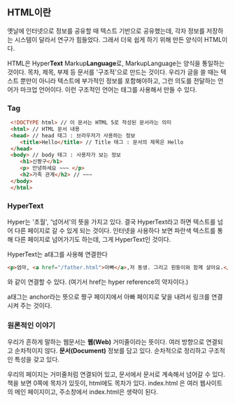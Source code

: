 ## HTML이란
옛날에 인터넷으로 정보를 공유할 때 텍스트 기반으로 공유했는데, 각자 정보를 저장하는 시스템이 달라서 연구가 힘들었다. 그래서 더욱 쉽게 하기 위해 만든 양식이 HTML이다.

HTML은 Hyper**Text** Markup**Language**로, MarkupLanguage는 양식을 통일하는 것이다. 목차, 제목, 부제 등 문서를 '구조적'으로 만드는 것이다. 우리가 글을 쓸 때는 텍스트 뿐만이 아니라 텍스트에 부가적인 정보를 포함해야하고, 그런 의도를 전달하는 언어가 마크업 언어이다. 이런 구조적인 언어는 태그를 사용해서 만들 수 있다.

### Tag
```html
 <!DOCTYPE html> // 이 문서는 HTML 5로 작성된 문서라는 의미
 <html> // HTML 문서 내용
 <head> // head 태그 : 브라우저가 사용하는 정보
    <title>Hello</title> // Title 태그 : 문서의 제목은 Hello
 </head>
 <body> // body 태그 : 사용자가 보는 정보
    <h1>신짱구</h1>
    <p> 안녕하세요 ~~~ </p>
    <h2>가족 관계</h2> // ~~~
 </body>
 </html>
```

### HyperText
Hyper는 '초월', '넘어서'의 뜻을 가지고 있다. 결국 HyperText라고 하면 텍스트를 넘어 다른 페이지로 갈 수 있게 되는 것이다. 인터넷을 사용하다 보면 파란색 텍스트를 통해 다른 페이지로 넘어가기도 하는데, 그게 HyperText인 것이다.

HyperText는 a태그를 사용해 연결한다
```html
<p>엄마, <a href="/father.html">아빠</a>,저 동생. 그리고 흰둥이와 함께 살아요.</p>
```
와 같이 연결할 수 있다. (여기서 href는 hyper reference의 약자이다.)

a태그는 anchor라는 뜻으로 짱구 페이지에서 아빠 페이지로 닻을 내려서 링크를 연결시켜 주는 것이다.

### 원론적인 이야기
우리가 흔하게 말하는 웹문서는
**웹(Web)** 거미줄이라는 뜻이다. 여러 방향으로 연결되고 순차적이지 않다.
**문서(Document)** 정보를 담고 있다. 순차적으로 정리하고 구조적인 특성을 갖고 있다.

우리의 페이지는 거미줄처럼 연결되어 있고, 문서에서 문서로 계속해서 넘어갈 수 있다.
책을 보면 0쪽에 목차가 있듯이, html에도 목차가 있다. index.html 은 여러 웹사이트의 메인 페이지이고, 주소창에서 index.html은 생략이 된다.